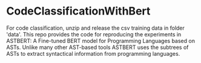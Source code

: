 # CodeClassificationWithBert
For code classification, unzip and release the csv training data in folder 'data'. 
This repo provides the code for reproducing the experiments in ASTBERT: A Fine-tuned BERT model for Programming Languages based on ASTs. Unlike many other AST-based tools ASTBERT uses the subtrees of ASTs to extract syntactical information from programming languages.
